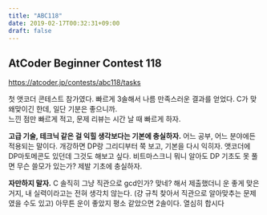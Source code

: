 ```yaml
---
title: "ABC118"
date: 2019-02-17T00:32:31+09:00
draft: false
---
```


## AtCoder Beginner Contest 118
https://atcoder.jp/contests/abc118/tasks

첫 앳코더 콘테스트 참가였다. 빠르게 3솔해서 나름 만족스러운 결과를 얻었다. C가 맞왜맞이긴 한데, 일단 기분은 좋으니까.  
느낀 점만 빠르게 적고, 문제 리뷰는 시간 날 때 빠르게 하자.  

**고급 기술, 테크닉 같은 걸 익힐 생각보다는 기본에 충실하자.** 어느 공부, 어느 분야에든 적용되는 말이다. 개강하면 DP랑 그리디부터 쭉 보고, 기본을 다시 익히자. 앳코더에 DP마토메콘도 있던데 그것도 해보고 싶다. 비트마스크니 뭐니 알아도 DP 기초도 못 풀면 무슨 쓸모가 있는가? 제발 기초에 충실하자.  

**자만하지 말자.** C 솔직히 그냥 직관으로 gcd인가? 맞네? 해서 제출했더니 운 좋게 맞은 거지, 내 실력이라고는 전혀 생각치 않는다. (걍 규칙 찾아서 직관으로 알아맞추는 문제였을 수도 있고) 아무튼 운이 좋았지 평소 같았으면 2솔이다. 열심히 합시다  
